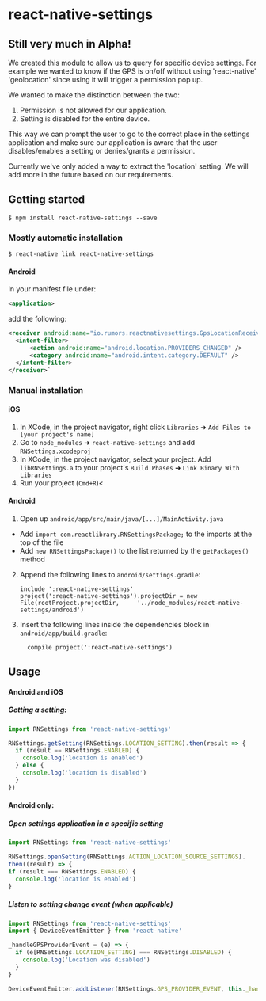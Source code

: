
# react-native-settings

## Still very much in Alpha!

We created this module to allow us to query for specific device settings.
For example we wanted to know if the GPS is on/off without using 'react-native'
'geolocation' since using it will trigger a permission pop up.

We wanted to make the distinction between the two:

1. Permission is not allowed for our application.
2. Setting is disabled for the entire device.

This way we can prompt the user to go to the correct place in the settings
application and make sure our application is aware that the user disables/enables
a setting or denies/grants a permission.

Currently we've only added a way to extract the 'location' setting.
We will add more in the future based on our requirements.

## Getting started

`$ npm install react-native-settings --save`

### Mostly automatic installation

`$ react-native link react-native-settings`

#### Android
In your manifest file under:

``` xml
<application>
```
add the following:

``` xml
<receiver android:name="io.rumors.reactnativesettings.GpsLocationReceiver">
  <intent-filter>
      <action android:name="android.location.PROVIDERS_CHANGED" />
      <category android:name="android.intent.category.DEFAULT" />
  </intent-filter>
</receiver>`
```
### Manual installation


#### iOS

1. In XCode, in the project navigator, right click `Libraries` ➜ `Add Files to [your project's name]`
2. Go to `node_modules` ➜ `react-native-settings` and add `RNSettings.xcodeproj`
3. In XCode, in the project navigator, select your project. Add `libRNSettings.a` to your project's `Build Phases` ➜ `Link Binary With Libraries`
4. Run your project (`Cmd+R`)<

#### Android

1. Open up `android/app/src/main/java/[...]/MainActivity.java`
  - Add `import com.reactlibrary.RNSettingsPackage;` to the imports at the top of the file
  - Add `new RNSettingsPackage()` to the list returned by the `getPackages()` method
2. Append the following lines to `android/settings.gradle`:
  	```
  	include ':react-native-settings'
  	project(':react-native-settings').projectDir = new File(rootProject.projectDir, 	'../node_modules/react-native-settings/android')
  	```
3. Insert the following lines inside the dependencies block in `android/app/build.gradle`:
  	```
      compile project(':react-native-settings')
  	```

## Usage
#### Android and iOS

##### Getting a setting:
```javascript
import RNSettings from 'react-native-settings'

RNSettings.getSetting(RNSettings.LOCATION_SETTING).then(result => {
  if (result == RNSettings.ENABLED) {
    console.log('location is enabled')
  } else {
    console.log('location is disabled')
  }
})
```

#### Android only:
##### Open settings application in a specific setting
```javascript
import RNSettings from 'react-native-settings'

RNSettings.openSetting(RNSettings.ACTION_LOCATION_SOURCE_SETTINGS).
then((result) => {
if (result === RNSettings.ENABLED) {
  console.log('location is enabled')
}
```

##### Listen to setting change event (when applicable)
```javascript
import RNSettings from 'react-native-settings'
import { DeviceEventEmitter } from 'react-native'

_handleGPSProviderEvent = (e) => {
  if (e[RNSettings.LOCATION_SETTING] === RNSettings.DISABLED) {
    console.log('Location was disabled')
  }
}

DeviceEventEmitter.addListener(RNSettings.GPS_PROVIDER_EVENT, this._handleGPSProviderEvent)
```
